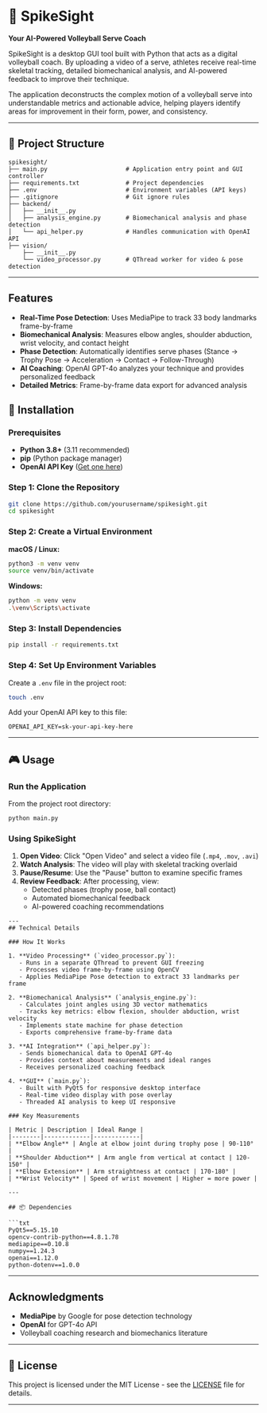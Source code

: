 # 🏐 SpikeSight

**Your AI-Powered Volleyball Serve Coach**

SpikeSight is a desktop GUI tool built with Python that acts as a digital volleyball coach. By uploading a video of a serve, athletes receive real-time skeletal tracking, detailed biomechanical analysis, and AI-powered feedback to improve their technique.

The application deconstructs the complex motion of a volleyball serve into understandable metrics and actionable advice, helping players identify areas for improvement in their form, power, and consistency.

---
## 📁 Project Structure
```
spikesight/
├── main.py                      # Application entry point and GUI controller
├── requirements.txt             # Project dependencies
├── .env                         # Environment variables (API keys)
├── .gitignore                   # Git ignore rules
├── backend/
│   ├── __init__.py
│   ├── analysis_engine.py       # Biomechanical analysis and phase detection
│   └── api_helper.py            # Handles communication with OpenAI API
├── vision/
    ├── __init__.py
    └── video_processor.py       # QThread worker for video & pose detection
```
---
## Features
- **Real-Time Pose Detection**: Uses MediaPipe to track 33 body landmarks frame-by-frame
- **Biomechanical Analysis**: Measures elbow angles, shoulder abduction, wrist velocity, and contact height
- **Phase Detection**: Automatically identifies serve phases (Stance → Trophy Pose → Acceleration → Contact → Follow-Through)
- **AI Coaching**: OpenAI GPT-4o analyzes your technique and provides personalized feedback
- **Detailed Metrics**: Frame-by-frame data export for advanced analysis

## 🚀 Installation

### Prerequisites

- **Python 3.8+** (3.11 recommended)
- **pip** (Python package manager)
- **OpenAI API Key** ([Get one here](https://platform.openai.com/api-keys))

### Step 1: Clone the Repository

```bash
git clone https://github.com/yourusername/spikesight.git
cd spikesight
```

### Step 2: Create a Virtual Environment

**macOS / Linux:**
```bash
python3 -m venv venv
source venv/bin/activate
```

**Windows:**
```bash
python -m venv venv
.\venv\Scripts\activate
```

### Step 3: Install Dependencies

```bash
pip install -r requirements.txt
```

### Step 4: Set Up Environment Variables

Create a `.env` file in the project root:

```bash
touch .env
```

Add your OpenAI API key to this file:

```env
OPENAI_API_KEY=sk-your-api-key-here
```
---

## 🎮 Usage

### Run the Application

From the project root directory:

```bash
python main.py
```

### Using SpikeSight

1. **Open Video**: Click "Open Video" and select a video file (`.mp4`, `.mov`, `.avi`)
2. **Watch Analysis**: The video will play with skeletal tracking overlaid
3. **Pause/Resume**: Use the "Pause" button to examine specific frames
4. **Review Feedback**: After processing, view:
   - Detected phases (trophy pose, ball contact)
   - Automated biomechanical feedback
   - AI-powered coaching recommendations
```
---
## Technical Details

### How It Works

1. **Video Processing** (`video_processor.py`):
   - Runs in a separate QThread to prevent GUI freezing
   - Processes video frame-by-frame using OpenCV
   - Applies MediaPipe Pose detection to extract 33 landmarks per frame

2. **Biomechanical Analysis** (`analysis_engine.py`):
   - Calculates joint angles using 3D vector mathematics
   - Tracks key metrics: elbow flexion, shoulder abduction, wrist velocity
   - Implements state machine for phase detection
   - Exports comprehensive frame-by-frame data

3. **AI Integration** (`api_helper.py`):
   - Sends biomechanical data to OpenAI GPT-4o
   - Provides context about measurements and ideal ranges
   - Receives personalized coaching feedback

4. **GUI** (`main.py`):
   - Built with PyQt5 for responsive desktop interface
   - Real-time video display with pose overlay
   - Threaded AI analysis to keep UI responsive

### Key Measurements

| Metric | Description | Ideal Range |
|--------|-------------|-------------|
| **Elbow Angle** | Angle at elbow joint during trophy pose | 90-110° |
| **Shoulder Abduction** | Arm angle from vertical at contact | 120-150° |
| **Elbow Extension** | Arm straightness at contact | 170-180° |
| **Wrist Velocity** | Speed of wrist movement | Higher = more power |

---

## 📦 Dependencies

```txt
PyQt5==5.15.10
opencv-contrib-python==4.8.1.78
mediapipe==0.10.8
numpy==1.24.3
openai==1.12.0
python-dotenv==1.0.0
```
---
## Acknowledgments

- **MediaPipe** by Google for pose detection technology
- **OpenAI** for GPT-4o API
- Volleyball coaching research and biomechanics literature
---
## 📄 License

This project is licensed under the MIT License - see the [LICENSE](LICENSE) file for details.

---
